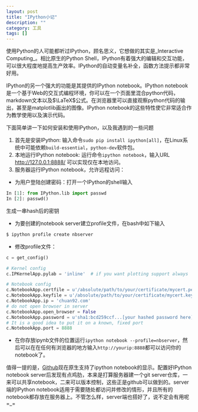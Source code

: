 ```yaml
---
layout: post
title: "IPython小记"
description: ""
category: 工具
tags: []
---
```

使用Python的人可能都听过IPython，顾名思义，它想做的其实是_Interactive Computing_。相比原生的Python Shell，IPython有着强大的编辑和交互功能，可以很大程度地提高生产效率。IPython的自动变量名补全，函数方法提示都非常好用。  

IPython的另一个强大的功能是其提供的IPython notebook。IPython notebook是一个基于Web的交互式编程环境，你可以在一个页面里混合python代码，markdown文本以及$\LaTeX$公式。在浏览器里可以直接观察python代码的输出，甚至是matplotlib画出的图像。IPython notebook的这些特性使它非常适合作为教学使用以及演示代码。  

下面简单讲一下如何安装和使用IPython，以及我遇到的一些问题  


1. 首先是安装IPython: 输入命令`sudo pip install ipython[all]`，在Linux系统中可能依赖`build-essential`，`python-dev`软件包。  
2. 本地运行IPython notebook: 运行命令`ipython notebook`，输入URL http://127.0.0.1:8888/ 可以实现仅在本地访问。  
3. 服务器运行IPython notebook，允许远程访问：  

+ 为用户登陆创建密码：打开一个IPython的shell输入

```python
In [1]: from IPython.lib import passwd
In [2]: passwd()
```
生成一串hash后的密钥    

+ 为要创建的notebook server建立profile文件，在bash中如下输入

```bash
$ ipython profile create nbserver
```

+ 修改profile文件：

```python
c = get_config()

# Kernel config
c.IPKernelApp.pylab = 'inline'  # if you want plotting support always

# Notebook config
c.NotebookApp.certfile = u'/absolute/path/to/your/certificate/mycert.pem'
c.NotebookApp.keyfile = u'/absolute/path/to/your/certificate/mycert.key'
c.NotebookApp.ip = 'chuan92.com'
# do not open browser in server
c.NotebookApp.open_browser = False
c.NotebookApp.password = u'sha1:bcd259ccf...[your hashed password here]'
# It is a good idea to put it on a known, fixed port
c.NotebookApp.port = 8888
```

+ 在你存放ipynb文件的位置运行`ipython notebook --profile=nbserver`，然后可以在在任何有浏览器的地方输入`http://yourip:8888`都可以访问你的notebook了。

值得一提的是，[Github](https://github.com/blog/1995-github-jupyter-notebooks-3)现在原生支持了ipython notebook的显示。配置好IPython notebook server后发现有点鸡肋，本来是打算服务器建一个git server仓库，一来可以共享notebook，二来可以版本控制，这些正是github可以做到的。server端的IPython notebook适用于需要随处都访问并修改的情形，并且所有的notebook都存放在服务器上。不管怎么样，server端也搭好了，说不定会有用呢=_=
